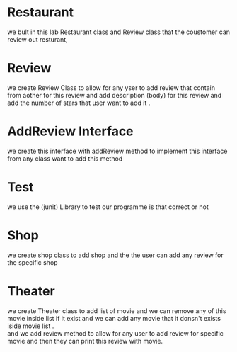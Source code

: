 # Restaurant

we bult in this lab Restaurant class and Review class that the coustomer can review out resturant,  

# Review
 we create Review Class to allow for any yser to add review that contain from aother for this review and add description (body) for this review and add the number of stars that user want to add it .  
# AddReview Interface 
we create this interface with addReview method to implement this interface from any class want to add this method
# Test  

we use the (junit) Library to test our programme is that correct or not
# Shop
we create shop class to add shop and the the user can add any review for the specific shop 
# Theater   
we create Theater class to add list of movie and we can remove any of this movie inside list if it exist and we can add any movie that it donsn't exists iside movie list .   
and we add review method to allow for any user to add review for specific movie and then they can print this review with movie.